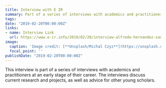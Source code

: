 ```yaml
---
title: Interview with E IR
summary: Part of a series of interviews with academics and practitioners at an early stage of their career.
tags:
date: "2019-02-20T00:00:00Z"
links:
- name: Interview Link
  url: https://www.e-ir.info/2019/02/20/interview-alfredo-hernandez-sanchez/
image:
  caption: 'Image credit: [**Unsplash/Michal Czyz**](https://unsplash.com/photos/ALM7RNZuDH8)'
  focal_point: ''
publishDate: "2019-02-20T00:00:00Z"  
---
```


This interview is part of a series of interviews with academics and practitioners at an early stage of their career. The interviews discuss current research and projects, as well as advice for other young scholars.
